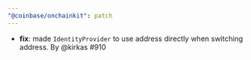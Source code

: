 ```yaml
---
"@coinbase/onchainkit": patch
---
```


- **fix**: made `IdentityProvider` to use address directly when switching address. By @kirkas #910
